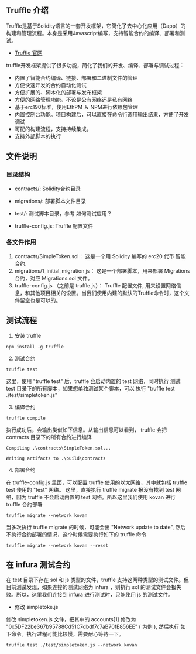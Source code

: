 ## Truffle 介绍
Truffle是基于Solidity语言的一套开发框架，它简化了去中心化应用（Dapp）的构建和管理流程。本身是采用Javascript编写，支持智能合约的编译、部署和测试。
- [Truffle 官网](https://www.trufflesuite.com/docs/truffle/quickstart)

truffle开发框架提供了很多功能，简化了我们的开发、编译、部署与调试过程：

 - 内置了智能合约编译、链接、部署和二进制文件的管理
 - 方便快速开发的合约自动化测试
 - 方便扩展的、脚本化的部署与发布框架
 - 方便的网络管理功能。不论是公有网络还是私有网络
 - 基于erc190标准，使用EthPM ＆ NPM进行依赖包管理
 - 内置控制台功能。项目构建后，可以直接在命令行调用输出结果，方便了开发调试
 - 可配的构建流程，支持持续集成。
 - 支持外部脚本的执行


## 文件说明
### 目录结构
 - contracts/: Solidity合约目录

 - migrations/: 部署脚本文件目录

 - test/: 测试脚本目录，参考 如何测试应用？

 - truffle-config.js: Truffle 配置文件

### 各文件作用
1. contracts/SimpleToken.sol： 这是一个用 Solidity 编写的 erc20 代币 智能合约.
2. migrations/1_initial_migration.js： 这是一个部署脚本，用来部署 Migrations 合约，对应 Migrations.sol 文件。
3. truffle-config.js （之前是 truffle.js）： Truffle 配置文件, 用来设置网络信息，和其他项目相关的设置。当我们使用内建的默认的Truffle命令时，这个文件留空也是可以的。

## 测试流程
1) 安装 truffle
```
npm install -g truffle
```

2) 测试合约
```
truffle test
```
这里，使用 "truffle test" 后，truffle 会启动内置的 test 网络，同时执行 测试 test 目录下的所有脚本，如果想单独测试某个脚本，可以
执行 "truffle test ./test/simpletoken.js"

3) 编译合约
```
truffle compile 
```

执行成功后，会输出类似如下信息。从输出信息可以看到， truffle 会把 contracts 目录下的所有合约进行编译
```
Compiling .\contracts\SimpleToken.sol...

Writing artifacts to .\build\contracts
```

4) 部署合约   

在 truffle-config.js 里面，可以配置 truffle 使用的以太网络，其中就包括 truffle test 使用的 "test" 网络。
这里，直接执行 truffle migrate 报没有找到 test 网络，因为 truffle 不会启动内置的 test 网络。所以这里我们使用 kovan 进行 truffle 合约部署
```
truffle migrate --network kovan
```

当多次执行 truffle migrate 的时候，可能会出 "Network update to date", 然后不执行合约部署的情况，这个时候需要执行如下的 truffle 命令
```
truffle migrate --network kovan --reset
```

## 在 infura 测试合约
在 test 目录下存在 sol 和 js 类型的文件，truffle 支持这两种类型的测试文件。但目前测试发现，如果连接的测试网络为 infura ，则执行
sol 的测试文件会报失败。所以，这里我们连接到 infura 进行测试时，只能使用 js 的测试文件。

- 修改 simpletoke.js 

修改 simpletoken.js 文件，把其中的 accounts[1] 修改为 "0x5DF22be367b95788Cd51C7dbdf7c7aB70fE856EE" ( 为例 ), 然后执行
如下命令。执行过程可能比较慢，需要耐心等待一下。
```
truffle test ./test/simpletoken.js --network kovan
```
